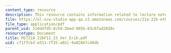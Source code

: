 ```yaml
---
content_type: resource
description: This resource contains information related to lecture notes.
file: https://ol-ocw-studio-app-qa.s3.amazonaws.com/courses/21a-226-ethnic-and-national-identity-fall-2011/cf1ffcb3e5117f35a02c9a02667c48db_MIT21A_226F11_23_Ver_Erik.pdf
file_type: application/pdf
parent_uid: 210ddfd5-8cb9-2bed-905b-83c07ad2020c
resourcetype: Document
title: MIT21A_226F11_23_Ver_Erik.pdf
uid: cf1ffcb3-e511-7f35-a02c-9a02667c48db
---
```

